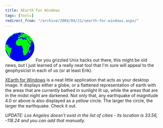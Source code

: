 ```yaml
---
title: XEarth For Windows
tags: [tools]
redirect_from: "/archive/2004/04/21/xearth-for-windows.aspx/"
---
```


![XEarth](/assets/images/xearth.gif) For you grizzled Unix hacks out there,
this might be old news, but I just learned of a really neat tool that
I'm sure will appeal to the geophysicist in each of us (or at least
Erik).

[XEarth for Windows](http://www.hewgill.com/xearth/) is a neat little
application that acts as your desktop image. It displays either a globe,
or a flattened representation of earth with the areas that are currently
bathed in sunlight lit up, while the areas that are in the midst night
are darkened. Not only that, any earthquake of magnitude 4.0 or above is
also displayed as a yellow circle. The larger the circle, the larger the
earthquake. Check it out.

*UPDATE: Los Angeles doesn't exist in the list of cities - its location
is 33.56, -118.24 and you can add that manually.*

